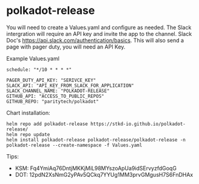# polkadot-release


You will need to create a Values.yaml and configure as needed. The Slack intergration will require an API key and invite the app to the channel. Slack Doc's https://api.slack.com/authentication/basics. This will also send a page with pager duty, you will need an API Key.

Example Values.yaml
```
schedule: "*/10 * * * *"

PAGER_DUTY_API_KEY: "SERIVCE_KEY"
SLACK_API: "API_KEY_FROM_SLACK_FOR_APPLICATION"
SLACK_CHANNEL_NAME: "POLKADOT-RELEASE"
GITHUB_API: "ACCESS_TO_PUBLIC_REPOS"
GITHUB_REPO: "paritytech/polkadot"
```


Chart installation:
```
helm repo add polkadot-release https://stkd-io.github.io/polkadot-release/
helm repo update
helm install polkadot-release polkadot-release/polkadot-release -n polkadot-release --create-namespace -f Values.yaml
```


Tips: 
-  KSM: Fq4YmiAq76DntjMKKjMiL98MYszoApUa9idSErvyzfdGoqG 
-  DOT: 12pdN2XsNmG2yPAv5QCkq7YYUg1MM3prvGMgusH7S6FnDHAx
